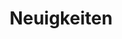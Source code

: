 ---
title: "Neuigkeiten"
description: "Hier ist Platz für aktuelle News"
draft: false
bg_image: "images/pfingsrosen.jpg"
---